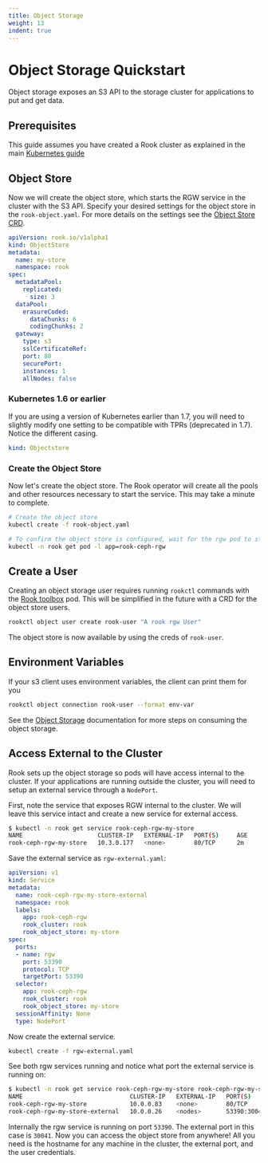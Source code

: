 ```yaml
---
title: Object Storage
weight: 13
indent: true
---
```


# Object Storage Quickstart

Object storage exposes an S3 API to the storage cluster for applications to put and get data.

## Prerequisites

This guide assumes you have created a Rook cluster as explained in the main [Kubernetes guide](kubernetes.md)

## Object Store

Now we will create the object store, which starts the RGW service in the cluster with the S3 API.
Specify your desired settings for the object store in the `rook-object.yaml`. For more details on the settings see the [Object Store CRD](object-store-crd.md).

```yaml
apiVersion: rook.io/v1alpha1
kind: ObjectStore
metadata:
  name: my-store
  namespace: rook
spec:
  metadataPool:
    replicated:
      size: 3
  dataPool:
    erasureCoded:
      dataChunks: 6
      codingChunks: 2
  gateway:
    type: s3
    sslCertificateRef: 
    port: 80
    securePort:
    instances: 1
    allNodes: false
```

### Kubernetes 1.6 or earlier

If you are using a version of Kubernetes earlier than 1.7, you will need to slightly modify one setting to be compatible with TPRs (deprecated in 1.7). Notice the different casing.
```yaml
kind: Objectstore
```

### Create the Object Store

Now let's create the object store. The Rook operator will create all the pools and other resources necessary to start the service. This may take a minute to complete.
```bash
# Create the object store
kubectl create -f rook-object.yaml

# To confirm the object store is configured, wait for the rgw pod to start
kubectl -n rook get pod -l app=rook-ceph-rgw
```

## Create a User

Creating an object storage user requires running `rookctl` commands with the [Rook toolbox](kubernetes.md#tools) pod. This will be simplified in the future with a CRD for the object store users.

```bash
rookctl object user create rook-user "A rook rgw User"
```

The object store is now available by using the creds of `rook-user`.

## Environment Variables

If your s3 client uses environment variables, the client can print them for you
```bash
rookctl object connection rook-user --format env-var
```

See the [Object Storage](client.md#object-storage) documentation for more steps on consuming the object storage.

## Access External to the Cluster

Rook sets up the object storage so pods will have access internal to the cluster. If your applications are running outside the cluster,
you will need to setup an external service through a `NodePort`.

First, note the service that exposes RGW internal to the cluster. We will leave this service intact and create a new service for external access.
```bash
$ kubectl -n rook get service rook-ceph-rgw-my-store
NAME                     CLUSTER-IP   EXTERNAL-IP   PORT(S)     AGE
rook-ceph-rgw-my-store   10.3.0.177   <none>        80/TCP      2m
```

Save the external service as `rgw-external.yaml`:

```yaml
apiVersion: v1
kind: Service
metadata:
  name: rook-ceph-rgw-my-store-external
  namespace: rook
  labels:
    app: rook-ceph-rgw
    rook_cluster: rook
    rook_object_store: my-store
spec:
  ports:
  - name: rgw
    port: 53390
    protocol: TCP
    targetPort: 53390
  selector:
    app: rook-ceph-rgw
    rook_cluster: rook
    rook_object_store: my-store
  sessionAffinity: None
  type: NodePort
```

Now create the external service.

```bash
kubectl create -f rgw-external.yaml
```

See both rgw services running and notice what port the external service is running on:
```bash
$ kubectl -n rook get service rook-ceph-rgw-my-store rook-ceph-rgw-my-store-external
NAME                              CLUSTER-IP   EXTERNAL-IP   PORT(S)           AGE
rook-ceph-rgw-my-store            10.0.0.83    <none>        80/TCP            21m
rook-ceph-rgw-my-store-external   10.0.0.26    <nodes>       53390:30041/TCP   1m
```

Internally the rgw service is running on port `53390`. The external port in this case is `30041`. Now you can access the object store from anywhere! All you need is the hostname for any machine in the cluster, the external port, and the user credentials.
